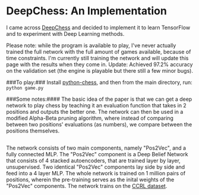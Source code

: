 # DeepChess: An Implementation

I came across [DeepChess](http://www.cs.tau.ac.il/~wolf/papers/deepchess.pdf) and decided to implement it to learn TensorFlow and to experiment with Deep Learning methods.

Please note: while the program is available to play, I've never actually trained the full network with the full amount of games available, because of time constraints. I'm currently still training the network and will update this page with the results when they come in.
Update: Achieved 97.2% accuracy on the validation set (the engine is playable but there still a few minor bugs).

###To play:###
Install [python-chess](https://pypi.python.org/pypi/python-chess), and then from the main directory, run: `python game.py`


###Some notes:####
The basic idea of the paper is that we can get a deep network to play chess by teaching it an evaluation function that takes in 2 positions and outputs the better one. The network can then be used in a modified Alpha-Beta pruning algorithm, where instead of comparing between two positions' evaluations (as numbers), we compare between the positions themselves.
##
The network consists of two main components, namely "Pos2Vec", and a fully connected MLP. The "Pos2Vec" component is a Deep Belief Network that consists of 4 stacked autoencoders, that are trained layer by layer, unsupervised. Two identical "Pos2Vec" components lay side by side and feed into a 4 layer MLP. The whole network is trained on 1 million pairs of positions, wherein the pre-training serves as the inital weights of the "Pos2Vec" components.
The network trains on the [CCRL dataset](http://www.computerchess.org.uk/ccrl/4040/games.html). 
